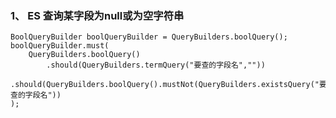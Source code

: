 ### 1、 ES 查询某字段为null或为空字符串  
	
	BoolQueryBuilder boolQueryBuilder = QueryBuilders.boolQuery();
	boolQueryBuilder.must(
	    QueryBuilders.boolQuery()
	        .should(QueryBuilders.termQuery("要查的字段名",""))
	        .should(QueryBuilders.boolQuery().mustNot(QueryBuilders.existsQuery("要查的字段名"))
	);